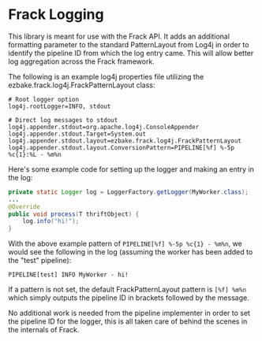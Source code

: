 Frack Logging
=============

This library is meant for use with the Frack API. It adds an additional formatting parameter to the standard PatternLayout from Log4j in order to identify the pipeline ID from which the log entry came. This will allow better log aggregation across the Frack framework.

The following is an example log4j properties file utilizing the ezbake.frack.log4j.FrackPatternLayout class:

```
# Root logger option
log4j.rootLogger=INFO, stdout

# Direct log messages to stdout
log4j.appender.stdout=org.apache.log4j.ConsoleAppender
log4j.appender.stdout.Target=System.out
log4j.appender.stdout.layout=ezbake.frack.log4j.FrackPatternLayout
log4j.appender.stdout.layout.ConversionPattern=PIPELINE[%f] %-5p %c{1}:%L - %m%n
```

Here's some example code for setting up the logger and making an entry in the log:

```java
private static Logger log = LoggerFactory.getLogger(MyWorker.class);
...
@Override
public void process(T thriftObject) {
    log.info("hi!");
}
```

With the above example pattern of `PIPELINE[%f] %-5p %c{1} - %m%n`, we would see the following in the log (assuming the worker has been added to the "test" pipeline):

```
PIPELINE[test] INFO MyWorker - hi!
```

If a pattern is not set, the default FrackPatternLayout pattern is `[%f] %m%n` which simply outputs the pipeline ID in brackets followed by the message.

No additional work is needed from the pipeline implementer in order to set the pipeline ID for the logger, this is all taken care of behind the scenes in the internals of Frack.